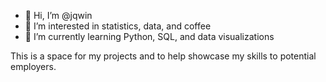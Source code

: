 - 👋 Hi, I’m @jqwin
- 👀 I’m interested in statistics, data, and coffee
- 🌱 I’m currently learning Python, SQL, and data visualizations

This is a space for my projects and to help showcase my skills to potential employers.

<!---
jqwin/jqwin is a ✨ special ✨ repository because its `README.md` (this file) appears on your GitHub profile.
You can click the Preview link to take a look at your changes.
--->
